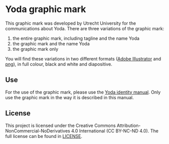 # Yoda graphic mark

This graphic mark was developed by Utrecht University for the communications about Yoda.
There are three variations of the graphic mark:

1. the entire graphic mark, including tagline and the name Yoda
2. the graphic mark and the name Yoda
3. the graphic mark only

You will find these variations in two different formats ([Adobe Illustrator](ai/) and [png](png/)), in full colour, black and white and diapositive.

## Use
For the use of the graphic mark, please use the [Yoda identity manual](yoda_identity_manual.pdf).
Only use the graphic mark in the way it is described in this manual.

## License
This project is licensed under the Creative Commons Attribution-NonCommercial-NoDerivatives 4.0 International (CC BY-NC-ND 4.0).
The full license can be found in [LICENSE](LICENSE).
